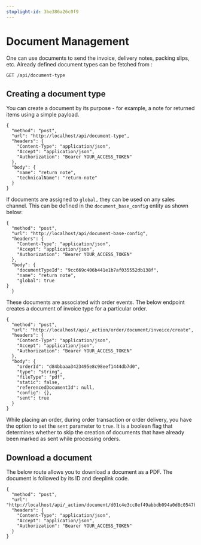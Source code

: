 ```yaml
---
stoplight-id: 3be386a26c0f9
---
```


# Document Management

One can use documents to send the invoice, delivery notes, packing slips, etc. Already defined document types can be fetched from :

``` markdown
GET /api/document-type
```

## Creating a document type

You can create a document by its purpose - for example, a note for returned items using a simple payload.

```sample http
{
  "method": "post",
  "url": "http://localhost/api/document-type",
  "headers": {
    "Content-Type": "application/json",
    "Accept": "application/json",
    "Authorization": "Bearer YOUR_ACCESS_TOKEN"
  },
  "body": {
    "name": "return note",
    "technicalName": "return-note"
  }
}
```

If documents are assigned to `global,` they can be used on any sales channel. This can be defined in the `document_base_config` entity as shown below: 

```sample http
{
  "method": "post",
  "url": "http://localhost/api/document-base-config",
  "headers": {
    "Content-Type": "application/json",
    "Accept": "application/json",
    "Authorization": "Bearer YOUR_ACCESS_TOKEN"
  },
  "body": {
    "documentTypeId": "9cc669c406b441e1b7af035552db138f",
    "name": "return note",
    "global": true
}
  }
```

These documents are associated with order events. The below endpoint creates a document of invoice type for a particular order.

```sample http
{
  "method": "post",
  "url": "http://localhost/api/_action/order/document/invoice/create",
  "headers": {
    "Content-Type": "application/json",
    "Accept": "application/json",
    "Authorization": "Bearer YOUR_ACCESS_TOKEN"
  },
  "body": {
    "orderId": "d84bbaaa3423495e8c98eef1444db7d0",
    "type": "string",
    "fileType": "pdf",
    "static": false,
    "referencedDocumentId": null,
    "config": {},
    "sent": true
  }
}
```

While placing an order, during order transaction or order delivery, you have the option to set the `sent` parameter to `true`. It is a boolean flag that determines whether to skip the creation of documents that have already been marked as sent while processing orders.

## Download a document

The below route allows you to download a document as a PDF. The document is followed by its ID and deeplink code.

```sample http
{
  "method": "post",
  "url": "http://localhost/api/_action/document/d01c4e3cc8ef49abbdb094a0d8c0547b/XdcfdoQITWimRreZFf6yMIcXfe3gl1op",
  "headers": {
    "Content-Type": "application/json",
    "Accept": "application/json",
    "Authorization": "Bearer YOUR_ACCESS_TOKEN"
  }
}
```
